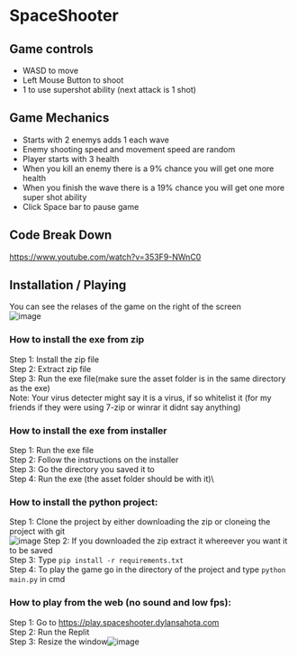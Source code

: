 # SpaceShooter

## Game controls

- WASD to move
- Left Mouse Button to shoot
- 1 to use supershot ability (next attack is 1 shot)

## Game Mechanics

- Starts with 2 enemys adds 1 each wave
- Enemy shooting speed and movement speed are random
- Player starts with 3 health
- When you kill an enemy there is a 9% chance you will get one more health
- When you finish the wave there is a 19% chance you will get one more super shot ability
- Click Space bar to pause game


## Code Break Down

https://www.youtube.com/watch?v=353F9-NWnC0

## Installation / Playing

You can see the relases of the game on the right of the screen\
![image](https://user-images.githubusercontent.com/76439712/149391812-341f124d-f11e-4912-8677-6dd1e1b0f3f8.png)

### **How to install the exe from zip**

Step 1: Install the zip file\
Step 2: Extract zip file\
Step 3: Run the exe file(make sure the asset folder is in the same directory as the exe)\
Note: Your virus detecter might say it is a virus, if so whitelist it (for my friends if they were using 7-zip or winrar it didnt say anything)

### **How to install the exe from installer**

Step 1: Run the exe file\
Step 2: Follow the instructions on the installer\
Step 3: Go the directory you saved it to\
Step 4: Run the exe (the asset folder should be with it)\

### **How to install the python project**:

Step 1: Clone the project by either downloading the zip or cloneing the project with git\
![image](https://user-images.githubusercontent.com/76439712/148811525-093697d1-0005-48a2-9554-3ab65c30a7a2.png)
Step 2: If you downloaded the zip extract it whereever you want it to be saved\
Step 3: Type ```pip install -r requirements.txt```\
Step 4: To play the game go in the directory of the project and type ```python main.py``` in cmd


### **How to play from the web (no sound and low fps)**:

Step 1: Go to https://play.spaceshooter.dylansahota.com \
Step 2: Run the Replit\
Step 3: Resize the window![image](https://user-images.githubusercontent.com/76439712/148819398-696a3508-e7cc-4773-9f53-c1bbdb3690b8.png)
